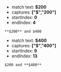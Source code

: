 
- match text: **$200**
- captures: **["$","200"]**
- startIndex: **0**
- endIndex: **4**

```
**$200** and $400

```



- match text: **$400**
- captures: **["$","400"]**
- startIndex: **9**
- endIndex: **13**

```
$200 and **$400**

```

